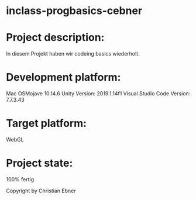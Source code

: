 # inclass-progbasics-cebner

# Project description:
In diesem Projekt haben wir codeing basics wiederholt.

# Development platform:
Mac OSMojave 10.14.6  Unity Version: 2019.1.14f1 Visual Studio Code Version: 7.7.3.43

# Target platform:
WebGL

# Project state:
100% fertig

Copyright by Christian Ebner